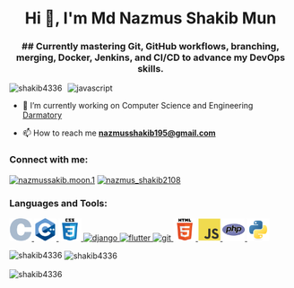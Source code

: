 <h1 align="center">Hi 👋, I'm Md Nazmus Shakib Mun</h1>
<h3 align="center">## Currently mastering Git, GitHub workflows, branching, merging, Docker, Jenkins, and CI/CD to advance my DevOps skills.</h3>


<img align="right" alt="javascript" width="400" src="https://images.app.goo.gl/XiJRfn6FEGpAKcLm9">


<p align="left"> <img src="https://komarev.com/ghpvc/?username=shakib4336&label=Profile%20views&color=0e75b6&style=flat" alt="shakib4336" /> </p>

- 🔭 I’m currently working on Computer Science and Engineering [Darmatory](https://github.com/shakib4336/Darmatory/blob/main/project.c)

- 📫 How to reach me **nazmusshakib195@gmail.com**

<h3 align="left">Connect with me:</h3>
<p align="left">
<a href="https://fb.com/nazmussakib.moon.1" target="blank"><img align="center" src="https://raw.githubusercontent.com/rahuldkjain/github-profile-readme-generator/master/src/images/icons/Social/facebook.svg" alt="nazmussakib.moon.1" height="30" width="40" /></a>
<a href="https://instagram.com/nazmus_shakib2108" target="blank"><img align="center" src="https://raw.githubusercontent.com/rahuldkjain/github-profile-readme-generator/master/src/images/icons/Social/instagram.svg" alt="nazmus_shakib2108" height="30" width="40" /></a>
</p>

<h3 align="left">Languages and Tools:</h3>
<p align="left"> <a href="https://www.cprogramming.com/" target="_blank" rel="noreferrer"> <img src="https://raw.githubusercontent.com/devicons/devicon/master/icons/c/c-original.svg" alt="c" width="40" height="40"/> </a> <a href="https://www.w3schools.com/cpp/" target="_blank" rel="noreferrer"> <img src="https://raw.githubusercontent.com/devicons/devicon/master/icons/cplusplus/cplusplus-original.svg" alt="cplusplus" width="40" height="40"/> </a> <a href="https://www.w3schools.com/css/" target="_blank" rel="noreferrer"> <img src="https://raw.githubusercontent.com/devicons/devicon/master/icons/css3/css3-original-wordmark.svg" alt="css3" width="40" height="40"/> </a> <a href="https://www.djangoproject.com/" target="_blank" rel="noreferrer"> <img src="https://cdn.worldvectorlogo.com/logos/django.svg" alt="django" width="40" height="40"/> </a> <a href="https://flutter.dev" target="_blank" rel="noreferrer"> <img src="https://www.vectorlogo.zone/logos/flutterio/flutterio-icon.svg" alt="flutter" width="40" height="40"/> </a> <a href="https://git-scm.com/" target="_blank" rel="noreferrer"> <img src="https://www.vectorlogo.zone/logos/git-scm/git-scm-icon.svg" alt="git" width="40" height="40"/> </a> <a href="https://www.w3.org/html/" target="_blank" rel="noreferrer"> <img src="https://raw.githubusercontent.com/devicons/devicon/master/icons/html5/html5-original-wordmark.svg" alt="html5" width="40" height="40"/> </a> <a href="https://developer.mozilla.org/en-US/docs/Web/JavaScript" target="_blank" rel="noreferrer"> <img src="https://raw.githubusercontent.com/devicons/devicon/master/icons/javascript/javascript-original.svg" alt="javascript" width="40" height="40"/> </a> <a href="https://www.php.net" target="_blank" rel="noreferrer"> <img src="https://raw.githubusercontent.com/devicons/devicon/master/icons/php/php-original.svg" alt="php" width="40" height="40"/> </a> <a href="https://www.python.org" target="_blank" rel="noreferrer"> <img src="https://raw.githubusercontent.com/devicons/devicon/master/icons/python/python-original.svg" alt="python" width="40" height="40"/> </a> </p>

<p><img align="left" src="https://github-readme-stats.vercel.app/api/top-langs?username=shakib4336&show_icons=true&locale=en&layout=compact" alt="shakib4336" /></p>

<p>&nbsp;<img align="center" src="https://github-readme-stats.vercel.app/api?username=shakib4336&show_icons=true&locale=en" alt="shakib4336" /></p>

<p><img align="center" src="https://github-readme-streak-stats.herokuapp.com/?user=shakib4336&" alt="shakib4336" /></p>
